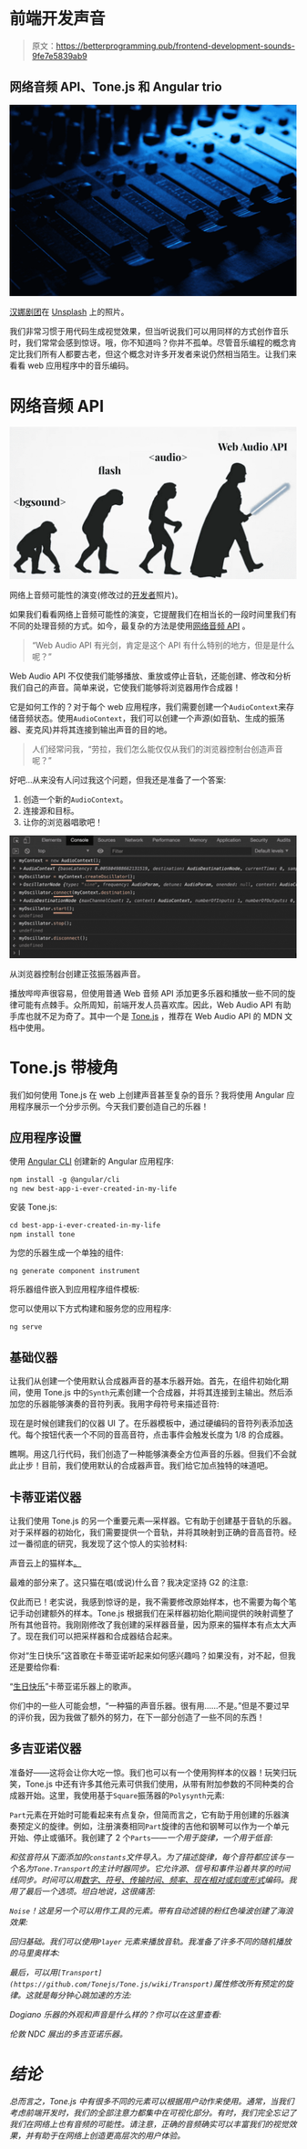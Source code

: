 # 前端开发声音

> 原文：<https://betterprogramming.pub/frontend-development-sounds-9fe7e5839ab9>

## **网络音频 API、Tone.js 和 Angular trio**

![](img/74dfe27cb062ba81ac47fe974fe90c5a.png)

[汉娜剧团](https://unsplash.com/@htroupe?utm_source=medium&utm_medium=referral)在 [Unsplash](https://unsplash.com?utm_source=medium&utm_medium=referral) 上的照片。

我们非常习惯于用代码生成视觉效果，但当听说我们可以用同样的方式创作音乐时，我们常常会感到惊讶。哦，你不知道吗？你并不孤单。尽管音乐编程的概念肯定比我们所有人都要古老，但这个概念对许多开发者来说仍然相当陌生。让我们来看看 web 应用程序中的音乐编码。

# **网络音频 API**

![](img/8b0148942908ab0511ab348c770c3d61.png)

网络上音频可能性的演变(修改过的[开发者](https://devrant.com/rants/495927/web-sound-evolution)照片)。

如果我们看看网络上音频可能性的演变，它提醒我们在相当长的一段时间里我们有不同的处理音频的方式。如今，最复杂的方法是使用[网络音频 API](https://developer.mozilla.org/en-US/docs/Web/API/Web_Audio_API) 。

> “Web Audio API 有光剑，肯定是这个 API 有什么特别的地方，但是是什么呢？”

Web Audio API 不仅使我们能够播放、重放或停止音轨，还能创建、修改和分析我们自己的声音。简单来说，它使我们能够将浏览器用作合成器！

它是如何工作的？对于每个 web 应用程序，我们需要创建一个`AudioContext`来存储音频状态。使用`AudioContext`，我们可以创建一个声源(如音轨、生成的振荡器、麦克风)并将其连接到输出声音的目的地。

> 人们经常问我，“劳拉，我们怎么能仅仅从我们的浏览器控制台创造声音呢？”

好吧…从来没有人问过我这个问题，但我还是准备了一个答案:

1.  创造一个新的`AudioContext`。
2.  连接源和目标。
3.  让你的浏览器唱歌吧！

![](img/90bed0ca526e7999dc04992cef6d9382.png)

从浏览器控制台创建正弦振荡器声音。

播放哔哔声很容易，但使用普通 Web 音频 API 添加更多乐器和播放一些不同的旋律可能有点棘手。众所周知，前端开发人员喜欢库。因此，Web Audio API 有助手库也就不足为奇了。其中一个是 [Tone.js](https://tonejs.github.io/) ，推荐在 Web Audio API 的 MDN 文档中使用。

# Tone.js 带棱角

我们如何使用 Tone.js 在 web 上创建声音甚至复杂的音乐？我将使用 Angular 应用程序展示一个分步示例。今天我们要创造自己的乐器！

## 应用程序设置

使用 [Angular CLI](https://cli.angular.io/) 创建新的 Angular 应用程序:

```
npm install -g @angular/cli
ng new best-app-i-ever-created-in-my-life
```

安装 Tone.js:

```
cd best-app-i-ever-created-in-my-life
npm install tone
```

为您的乐器生成一个单独的组件:

```
ng generate component instrument
```

将乐器组件嵌入到应用程序组件模板:

您可以使用以下方式构建和服务您的应用程序:

```
ng serve
```

## **基础仪器**

让我们从创建一个使用默认合成器声音的基本乐器开始。首先，在组件初始化期间，使用 Tone.js 中的`Synth`元素创建一个合成器，并将其连接到主输出。然后添加您的乐器能够演奏的音符列表。我用字母符号来描述音符:

现在是时候创建我们的仪器 UI 了。在乐器模板中，通过硬编码的音符列表添加迭代。每个按钮代表一个不同的音高音符，点击事件会触发长度为 1/8 的合成器。

瞧啊。用这几行代码，我们创造了一种能够演奏全方位声音的乐器。但我们不会就此止步！目前，我们使用默认的合成器声音。我们给它加点独特的味道吧。

## **卡蒂亚诺仪器**

让我们使用 Tone.js 的另一个重要元素—采样器。它有助于创建基于音轨的乐器。对于采样器的初始化，我们需要提供一个音轨，并将其映射到正确的音高音符。经过一番彻底的研究，我发现了这个惊人的实验材料:

声音云上的猫样本[。](https://soundcloud.com/laura-silvanavi/cat-sample)

最难的部分来了。这只猫在唱(或说)什么音？我决定坚持 G2 的注意:

仅此而已！老实说，我感到惊讶的是，我不需要修改原始样本，也不需要为每个笔记手动创建额外的样本。Tone.js 根据我们在采样器初始化期间提供的映射调整了所有其他音符。我刚刚修改了我创建的采样器音量，因为原来的猫样本有点太大声了。现在我们可以把采样器和合成器结合起来。

你对“生日快乐”这首歌在卡蒂亚诺听起来如何感兴趣吗？如果没有，对不起，但我还是要给你看:

“[生日快乐](https://soundcloud.com/laura-silvanavi/happy-birthday-on-catiano-instrument)”卡蒂亚诺乐器上的歌声。

你们中的一些人可能会想，“一种猫的声音乐器。很有用……不是。”但是不要过早的评价我，因为我做了额外的努力，在下一部分创造了一些不同的东西！

## **多吉亚诺仪器**

准备好——这将会让你大吃一惊。我们也可以有一个使用狗样本的仪器！玩笑归玩笑，Tone.js 中还有许多其他元素可供我们使用，从带有附加参数的不同种类的合成器开始。这里，我使用基于`Square`振荡器的`Polysynth`元素:

`Part`元素在开始时可能看起来有点复杂，但简而言之，它有助于用创建的乐器演奏预定义的旋律。例如，注册演奏相同`Part`旋律的吉他和钢琴可以作为一个单元开始、停止或循环。我创建了 2 个`Parts`*——一个用于旋律，一个用于低音:*

*和弦音符从下面添加的`constants`文件导入。为了描述旋律，每个音符都应该与一个名为`Tone.Transport`的主计时器同步。它允许源、信号和事件沿着共享的时间线同步。时间可以用[数字、符号、传输时间、频率、现在相对或刻度形式](https://github.com/Tonejs/Tone.js/wiki/Time)编码。我用了最后一个选项。坦白地说，这很痛苦:*

*`Noise`！这是另一个可以用作工具的元素。带有自动滤镜的粉红色噪波创建了海浪效果:*

*回归基础。我们可以使用`Player` 元素来播放音轨。我准备了许多不同的随机播放的马里奥样本:*

*最后，可以用`[Transport](https://github.com/Tonejs/Tone.js/wiki/Transport)`属性修改所有预定的旋律。这就是每分钟心跳加速的方法:*

*Dogiano 乐器的外观和声音是什么样的？你可以在这里查看:*

*伦敦 NDC 展出的多吉亚诺乐器。*

# *结论*

*总而言之，Tone.js 中有很多不同的元素可以根据用户动作来使用。通常，当我们考虑前端开发时，我们的全部注意力都集中在可视化部分。有时，我们完全忘记了我们在网络上也有音频的可能性。请注意，正确的音频确实可以丰富我们的视觉效果，并有助于在网络上创造更高层次的用户体验。*
